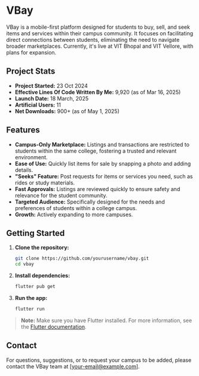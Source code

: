 # VBay

VBay is a mobile-first platform designed for students to buy, sell, and seek items and services within their campus community. It focuses on facilitating direct connections between students, eliminating the need to navigate broader marketplaces. Currently, it's live at VIT Bhopal and VIT Vellore, with plans for expansion.

## Project Stats

- **Project Started:** 23 Oct 2024
- **Effective Lines Of Code Written By Me:** 9,920 (as of Mar 16, 2025)
- **Launch Date:** 18 March, 2025
- **Artificial Users:** 11
- **Net Downloads:** 900+ (as of May 1, 2025)

## Features

- **Campus-Only Marketplace:** Listings and transactions are restricted to students within the same college, fostering a trusted and relevant environment.
- **Ease of Use:** Quickly list items for sale by snapping a photo and adding details.
- **"Seeks" Feature:** Post requests for items or services you need, such as rides or study materials.
- **Fast Approvals:** Listings are reviewed quickly to ensure safety and relevance for the student community.
- **Targeted Audience:** Specifically designed for the needs and preferences of students within a college campus.
- **Growth:** Actively expanding to more campuses.

## Getting Started

1. **Clone the repository:**
   ```bash
   git clone https://github.com/yourusername/vbay.git
   cd vbay
   ```
2. **Install dependencies:**
   ```bash
   flutter pub get
   ```
3. **Run the app:**
   ```bash
   flutter run
   ```

> **Note:** Make sure you have Flutter installed. For more information, see the [Flutter documentation](https://docs.flutter.dev/).

## Contact

For questions, suggestions, or to request your campus to be added, please contact the VBay team at [your-email@example.com].
